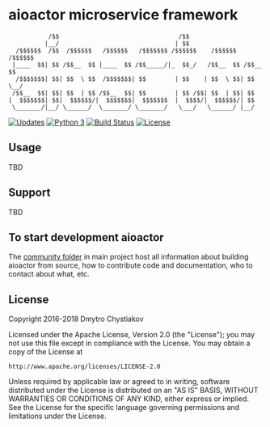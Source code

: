 # aioactor microservice framework

```
           /$$                                 /$$
          |__/                                | $$
  /$$$$$$  /$$  /$$$$$$   /$$$$$$   /$$$$$$$ /$$$$$$    /$$$$$$   /$$$$$$
 |____  $$| $$ /$$__  $$ |____  $$ /$$_____/|_  $$_/   /$$__  $$ /$$__  $$
  /$$$$$$$| $$| $$  \ $$  /$$$$$$$| $$        | $$    | $$  \ $$| $$  \__/
 /$$__  $$| $$| $$  | $$ /$$__  $$| $$        | $$ /$$| $$  | $$| $$
|  $$$$$$$| $$|  $$$$$$/|  $$$$$$$|  $$$$$$$  |  $$$$/|  $$$$$$/| $$
 \_______/|__/ \______/  \_______/ \_______/   \___/   \______/ |__/

```
[![Updates](https://pyup.io/repos/github/iZonex/aioactor/shield.svg)](https://pyup.io/repos/github/iZonex/aioactor/)
[![Python 3](https://pyup.io/repos/github/iZonex/aioactor/python-3-shield.svg)](https://pyup.io/repos/github/iZonex/aioactor/)
[![Build Status](https://travis-ci.org/iZonex/aioactor.svg?branch=master)](https://travis-ci.org/iZonex/aioactor)
[![License](http://img.shields.io/:license-apache-blue.svg?style=flat-square)](http://www.apache.org/licenses/LICENSE-2.0.html)

## Usage

  TBD

## Support

  TBD

## To start development aioactor

The [community folder](https://github.com/iZonex/aioactor/blob/master/community/README.md) in main project host all information about building aioactor from source, how to contribute code and documentation, who to contact about what, etc.

## License

Copyright 2016-2018 Dmytro Chystiakov

Licensed under the Apache License, Version 2.0 (the "License");
you may not use this file except in compliance with the License.
You may obtain a copy of the License at

    http://www.apache.org/licenses/LICENSE-2.0

Unless required by applicable law or agreed to in writing, software
distributed under the License is distributed on an "AS IS" BASIS,
WITHOUT WARRANTIES OR CONDITIONS OF ANY KIND, either express or implied.
See the License for the specific language governing permissions and
limitations under the License.

